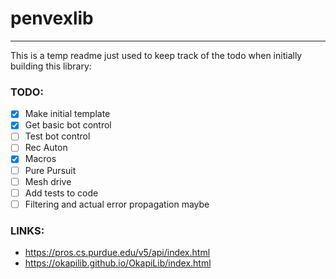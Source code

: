 # penvexlib

---

This is a temp readme just used to keep track of the todo when initially building this library:

### TODO:

- [x] Make initial template
- [x] Get basic bot control
- [ ] Test bot control
- [ ] Rec Auton
- [x] Macros
- [ ] Pure Pursuit
- [ ] Mesh drive
- [ ] Add tests to code
- [ ] Filtering and actual error propagation maybe

### LINKS:

* https://pros.cs.purdue.edu/v5/api/index.html
* https://okapilib.github.io/OkapiLib/index.html
